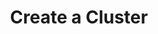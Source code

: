 ---
layout: layout.pug
navigationTitle: Create a Cluster
excerpt: 
title: Create a Cluster
menuWeight: 6
model: /services/elastic/data.yml
render: mustache
featureMaturity:
---